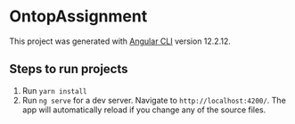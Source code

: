# OntopAssignment

This project was generated with [Angular CLI](https://github.com/angular/angular-cli) version 12.2.12.

## Steps to run projects

1. Run `yarn install`
2. Run `ng serve` for a dev server. Navigate to `http://localhost:4200/`. The app will automatically reload if you change any of the source files.

